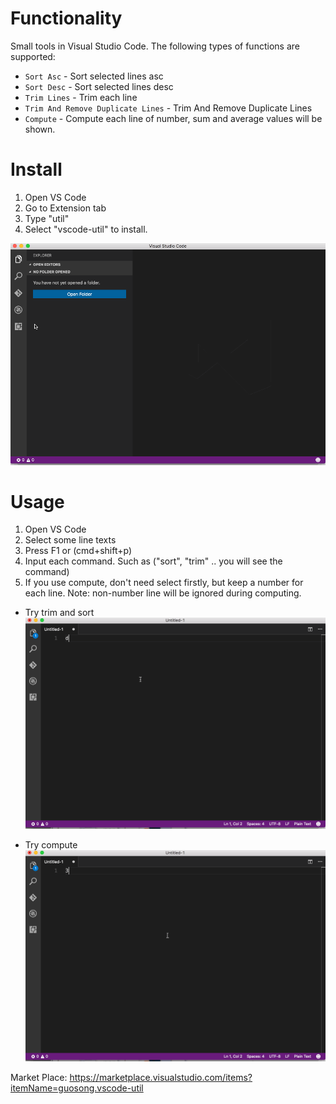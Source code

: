 # Functionality

Small tools in Visual Studio Code. The following types of functions are supported:

- `Sort Asc` - Sort selected lines asc
- `Sort Desc` - Sort selected lines desc
- `Trim Lines` - Trim each line
- `Trim And Remove Duplicate Lines` - Trim And Remove Duplicate Lines
- `Compute` - Compute each line of number, sum and average values will be shown.

# Install

1. Open VS Code
2. Go to Extension tab
3. Type "util"
4. Select "vscode-util" to install.

![Install animation](images/install.gif)

# Usage

1. Open VS Code
2. Select some line texts
3. Press F1 or (cmd+shift+p)
4. Input each command. Such as ("sort", "trim" .. you will see the command)
5. If you use compute, don't need select firstly, but keep a number for each line. Note: non-number line will be ignored during computing.

- Try trim and sort
![Usage animation](images/trimsort.gif)

- Try compute
![Usage animation](images/compute.gif)


Market Place: https://marketplace.visualstudio.com/items?itemName=guosong.vscode-util